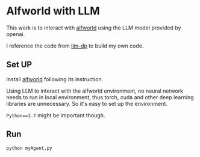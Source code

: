 Alfworld with LLM
===
This work is to interact with [alfworld](https://github.com/alfworld/alfworld) using the LLM model provided by openai. 

I reference the code from [llm-dp](https://github.com/itl-ed/llm-dp) to build my own code.

Set UP
---
Install [alfworld](https://github.com/alfworld/alfworld) following its instruction. 

Using LLM to interact with the alfworld environment, no neural network needs to run in local environment, thus torch, cuda and other deep learning libraries are unnecessary. So it's easy to set up the environment.

``Python==3.7`` might be important though.

Run
---
    python myAgent.py
